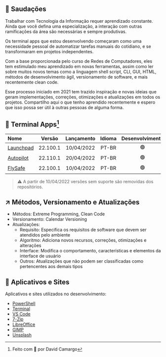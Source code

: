 ## :vulcan_salute: Saudações
Trabalhar com Tecnologia da Informação requer aprendizado constante. Ainda que você defina uma especialização, a interação com outras ramificações da área são necessárias e sempre produtivas.

Os terminal apps que estou desenvolvendo começaram como uma necessidade pessoal de automatizar tarefas manuais do cotidiano, e se transformaram em projetos independentes.

Com a base proporcionada pelo curso de Redes de Computadores, eles tem estimulado meu aprendizado em novas ferramentas, assim como ler sobre muitos novos temas como a linguagem shell script, CLI, GUI, HTML, métodos de desenvolvimento ágil, versionamento de software, e mais recentemente clean code.

Esse processo iniciado em 2021 tem trazido inspiração e novas ideias que geram implementações, correções, otimizações e atualizações em todos os projetos. Compartilho aqui o que tenho aprendido recentemente e espero que isso possa ser útil à outras pessoas de alguma forma.

## :gem: Terminal Apps[^1]
|Nome|Versão|Lançamento|Idioma|Desenvolvimento|Suporte|
|:---|:---:|:---:|:---:|:---:|:---:|
|[Launchpad](https://github.com/2uj1m28ohz/launchpad)|22.100.1|10/04/2022|PT-BR|:green_circle:|:green_circle:|
|[Autopilot](https://github.com/2uj1m28ohz/autopilot)|22.110.1|20/04/2022|PT-BR|:green_circle:|:green_circle:|
|[FlySafe](https://github.com/2uj1m28ohz/flysafe)|22.100.1|10/04/2022|PT-BR|:green_circle:|:green_circle:|

> :warning: A partir de 10/04/2022 versões sem suporte são removidas dos repositórios.

## :arrow_upper_right: Métodos, Versionamento e Atualizações
- Métodos: Extreme Programming, Clean Code
- Versionamento: Calendar Versioning
- Atualizações:
    - Requisito: Especifica os requisitos de software que devem ser atendidos pelo ambiente
    - Algoritmo: Adiciona novos recursos, correções, otimizações e alterações
    - Interface: Modifica o comportamento, características e elementos da interface de usuário
    - Outros: Atualizações que não podem ser classificadas como pertencentes aos demais tipos

## :rocket: Aplicativos e Sites
Aplicativos e sites utilizados no desenvolvimento:
- [PowerShell](https://github.com/powershell/powershell)
- [Terminal](https://github.com/microsoft/terminal)
- [VS Code](https://github.com/microsoft/vscode)
- [7-Zip](https://7-zip.org)
- [LibreOffice](https://libreoffice.org)
- [GIMP](https://gimp.org)
- [Unsplash](https://unsplash.com)

[^1]:Feito com :purple_heart: por David Camargo
